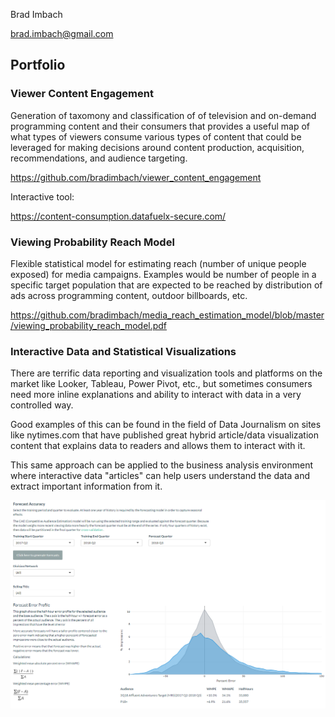 Brad Imbach

brad.imbach@gmail.com

## Portfolio

### Viewer Content Engagement

Generation of taxomony and classification of of television and on-demand programming content and their consumers that provides a useful map of what types of viewers consume various types of content that could be leveraged for making decisions around content production, acquisition, recommendations, and audience targeting.

https://github.com/bradimbach/viewer_content_engagement

Interactive tool:

https://content-consumption.datafuelx-secure.com/

### Viewing Probability Reach Model

Flexible statistical model for estimating reach (number of unique people exposed) for media campaigns. Examples would be number of people in a specific target population that are expected to be reached by distribution of ads across programming content, outdoor billboards, etc.

https://github.com/bradimbach/media_reach_estimation_model/blob/master/viewing_probability_reach_model.pdf

### Interactive Data and Statistical Visualizations

There are terrific data reporting and visualization tools and platforms on the market like Looker, Tableau, Power Pivot, etc., but sometimes consumers need more inline explanations and ability to interact with data in a very controlled way. 


Good examples of this can be found in the field of Data Journalism on sites like nytimes.com that have published great hybrid article/data visualization content that explains data to readers and allows them to interact with it.


This same approach can be applied to the business analysis environment where interactive data "articles" can help users understand the data and extract important information from it.

<img src="/dataviz1.png" width="800">
